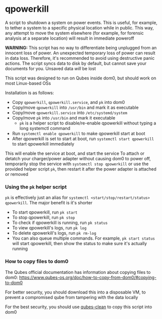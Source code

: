 # qpowerkill

A script to shutdown a system on power events. This is useful, for example, to tether a system to a specific physical location while in public. This way, any attempt to move the system elsewhere (for example, for forensic analysis at a separate location) will result in immediate poweroff

**WARNING:** This script has no way to differentiate being unplugged from an innocent loss of power. An unexpected temporary loss of power can result in data loss. Therefore, it's recommended to avoid using destructive panic actions. The script syncs data to disk by default, but cannot save your documents for you. Unsaved data *will* be lost

This script was designed to run on Qubes inside dom0, but should work on most Linux-based OSs

Installation is as follows:

- Copy `qpowerkill`, `qpowerkill.service`, and `pk` into dom0
- Copy/move `qpowerkill` into `/usr/bin` and mark it as executable
- Copy/move `qpowerkill.service` into `/etc/systemd/system`
- Copy/move `pk` into `/usr/bin` and mark it executable
  - `pk` is a helper script to disable/re-enable qpowerkill without typing a long systemctl command
- Run `systemctl enable qpowerkill` to make qpowerkill start at boot
- After qpowerkill is set to start at boot, run `systemctl start qpowerkill` to start qpowerkill immediately

This will enable the service at boot, and start the service
To attach or detatch your charger/power adapter without causing dom0 to power off, temporarily stop the service with `systemctl stop qpowerkill` or use the provided helper script `pk`, then restart it after the power adapter is attached or removed

### Using the `pk` helper script

`pk` is effectively just an alias for `systemctl <start/stop/restart/status> qpowerkill`. The major benefit is it's shorter

- To start qpowerkill, run `pk start`
- To stop qpowerkill, run `pk stop`
- To check if qpowerkill is running, run `pk status`
- To view qpowerkill's logs, run `pk log`
- To delete qpowerkill's logs, run `pk rm-log`
- You can also queue multiple commands. For example, `pk start status` will start qpowerkill, then show the status to make sure it's actually running

### How to copy files to dom0

The Qubes official documentation has information about copying files to dom0: https://www.qubes-os.org/doc/how-to-copy-from-dom0/#copying-to-dom0

For better security, you should download this into a disposable VM, to prevent a compromised qube from tampering with the data locally

For the best security, you should use [qubes-clean](https://github.com/NobodySpecial256/qubes-clean) to copy this script into dom0

